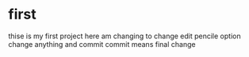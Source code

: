 # first
thise is my first project
here am changing to change edit pencile option change anything and commit 
commit means final change

